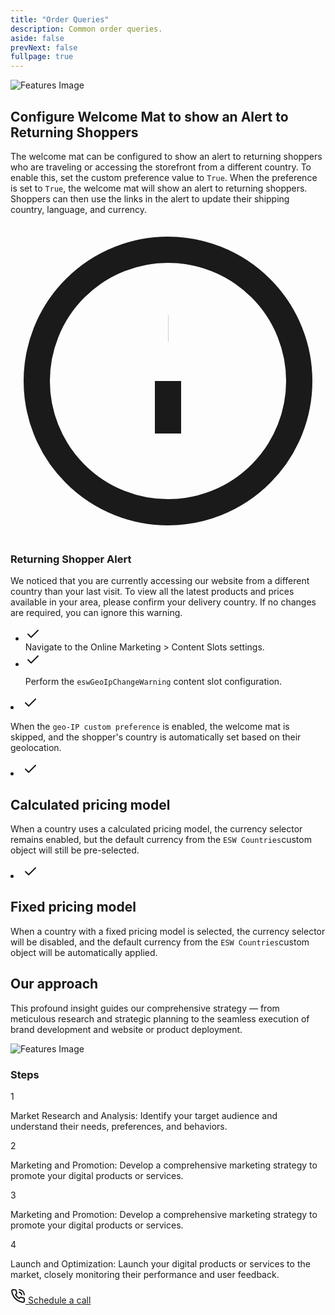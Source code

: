 ```yaml
---
title: "Order Queries"
description: Common order queries.
aside: false
prevNext: false
fullpage: true
---
```




<div class="max-w-[85rem] px-4 py-4 sm:px-6 lg:px-8 lg:py-4 mx-auto">
  <!-- Grid -->
  <div class="md:grid md:grid-cols-2 md:items-center md:gap-12 xl:gap-32">
    <!-- Left Column -->
    <div>
      <img class="rounded-xl" src="/Screenshot 2025-06-30 182129.png" alt="Features Image">
    </div>

  <div class="mt-5 sm:mt-10 lg:mt-0">
      <div class="space-y-6 sm:space-y-8">
        <!-- Title & Description -->
        <div class="space-y-2 md:space-y-4">
          <h2 class="font-bold text-3xl lg:text-4xl text-gray-800 dark:text-neutral-200">
            Configure Welcome Mat to show an Alert to Returning Shoppers
          </h2>
          <p class="text-gray-500 dark:text-white">
            The welcome mat can be configured to show an alert to returning shoppers who are traveling or accessing the storefront from a different country.
            To enable this, set the custom preference value to
            <code class="px-1 py-0.5 rounded bg-gray-100 dark:bg-neutral-800 text-gray-800 dark:text-gray-100 text-xs font-JetBrains Mono">True</code>.
            When the preference is set to
            <code class="px-1 py-0.5 rounded bg-gray-100 dark:bg-neutral-800 text-gray-800 dark:text-gray-100 text-xs font-JetBrains Mono">True</code>,
            the welcome mat will show an alert to returning shoppers. Shoppers can then use the links in the alert to update their shipping country, language, and currency.
          </p>
        </div>


  <div class="mt-4 bg-white border border-gray-200 rounded-lg shadow-lg p-4 dark:bg-neutral-800 dark:border-neutral-700" role="alert" tabindex="-1" aria-labelledby="hs-welcome-mat-alert">
          <div class="flex">
            <div class="shrink-0">
              <svg class="shrink-0 size-4 text-blue-600 mt-1" xmlns="http://www.w3.org/2000/svg" fill="none" viewBox="0 0 24 24" stroke="currentColor" stroke-width="2">
                <circle cx="12" cy="12" r="10"></circle>
                <path d="M12 16v-4"></path>
                <path d="M12 8h.01"></path>
              </svg>
            </div>
            <div class="ms-3">
              <h3 id="hs-welcome-mat-alert" class="text-gray-800 font-semibold dark:text-white">
                Returning Shopper Alert
              </h3>
              <p class="mt-2 text-sm text-gray-700 dark:text-neutral-400">
                We noticed that you are currently accessing our website from a different country than your last visit.
                To view all the latest products and prices available in your area, please confirm your delivery country.
                If no changes are required, you can ignore this warning.
              </p>
            </div>
          </div>
        </div>

  <ul class="space-y-2 sm:space-y-4 pt-2">
          <li class="flex gap-x-3">
            <span class="mt-0.5 size-5 flex justify-center items-center rounded-full bg-blue-50 text-blue-600 dark:bg-blue-800/30 dark:text-blue-500">
              <svg class="shrink-0 size-3.5" xmlns="http://www.w3.org/2000/svg" width="24" height="24" viewBox="0 0 24 24" fill="none" stroke="currentColor" stroke-width="2" stroke-linecap="round" stroke-linejoin="round">
                <polyline points="20 6 9 17 4 12"/>
              </svg>
            </span>
            <div class="grow">
              <span class="text-sm sm:text-base text-gray-500 dark:text-white">
                <span class="font-bold">Navigate </span> to the Online Marketing > Content Slots settings.
              </span>
            </div>
          </li>

  <li class="flex gap-x-3">
            <span class="mt-0.5 size-5 flex justify-center items-center rounded-full bg-blue-50 text-blue-600 dark:bg-blue-800/30 dark:text-blue-500">
              <svg class="shrink-0 size-3.5" xmlns="http://www.w3.org/2000/svg" width="24" height="24" viewBox="0 0 24 24" fill="none" stroke="currentColor" stroke-width="2" stroke-linecap="round" stroke-linejoin="round">
                <polyline points="20 6 9 17 4 12"/>
              </svg>
            </span>
            <div class="grow">
              <p class="text-sm sm:text-base text-gray-500 dark:text-white">
                Perform the <code class="px-1 py-0.5 rounded bg-gray-100 dark:bg-neutral-800 text-gray-800 dark:text-gray-100 text-xs font-JetBrains Mono">eswGeoIpChangeWarning</code> content slot configuration.
              </p>
            </div>
          </li>
        </ul>
      </div>
    </div>
  </div>
</div>


<!-- Features -->


  <li class="flex gap-x-3">
            <span class="mt-0.5 size-5 flex justify-center items-center rounded-full bg-blue-50 text-blue-600 dark:bg-blue-800/30 dark:text-blue-500">
              <svg class="shrink-0 size-3.5" xmlns="http://www.w3.org/2000/svg" width="24" height="24" viewBox="0 0 24 24" fill="none" stroke="currentColor" stroke-width="2" stroke-linecap="round" stroke-linejoin="round">
                <polyline points="20 6 9 17 4 12"/>
              </svg>
            </span>
            <div class="grow">
          <p class="mt-1 text-gray-600 dark:text-neutral-400">
              When the <code class="px-1 py-0.5 rounded bg-gray-100 dark:bg-neutral-800 text-gray-800 dark:text-gray-100 text-xs font-JetBrains Mono">geo-IP custom preference</code> is enabled, the welcome mat is skipped, and the shopper's country is automatically set based on their geolocation.
            </p>
            </div>
          </li>

  <li class="flex gap-x-3">
            <span class="mt-0.5 size-5 flex justify-center items-center rounded-full bg-blue-50 text-blue-600 dark:bg-blue-800/30 dark:text-blue-500">
              <svg class="shrink-0 size-3.5" xmlns="http://www.w3.org/2000/svg" width="24" height="24" viewBox="0 0 24 24" fill="none" stroke="currentColor" stroke-width="2" stroke-linecap="round" stroke-linejoin="round">
                <polyline points="20 6 9 17 4 12"/>
              </svg>
            </span>
            <div class="grow">
             <h2 class="font-bold text-lg lg:text-2xl text-gray-800 dark:text-neutral-200">
               Calculated pricing model
             </h2>
          <p class="mt-1 text-gray-600 dark:text-neutral-400">
              When a country uses a calculated pricing model, the currency selector remains enabled, but the default currency from the <code class="px-1 py-0.5 rounded bg-gray-100 dark:bg-neutral-800 text-gray-800 dark:text-gray-100 text-xs font-JetBrains Mono">ESW Countries</code>custom object will still be pre-selected.
            </p>
          </p>
            </div>
          </li>

  <li class="flex gap-x-3">
            <span class="mt-0.5 size-5 flex justify-center items-center rounded-full bg-blue-50 text-blue-600 dark:bg-blue-800/30 dark:text-blue-500">
              <svg class="shrink-0 size-3.5" xmlns="http://www.w3.org/2000/svg" width="24" height="24" viewBox="0 0 24 24" fill="none" stroke="currentColor" stroke-width="2" stroke-linecap="round" stroke-linejoin="round">
                <polyline points="20 6 9 17 4 12"/>
              </svg>
            </span>
            <div class="grow">
             <h2 class="font-bold text-lg lg:text-2xl text-gray-800 dark:text-neutral-200">
               Fixed pricing model
             </h2>
          <p class="mt-1 text-gray-600 dark:text-neutral-400">
              When a country with a fixed pricing model is selected, the currency selector will be disabled, and the default currency from the <code class="px-1 py-0.5 rounded bg-gray-100 dark:bg-neutral-800 text-gray-800 dark:text-gray-100 text-xs font-JetBrains Mono">ESW Countries</code>custom object will be automatically applied.
            </p>
            </div>
          </li>
        </ul>
        <!-- End List -->
      </div>
    </div>
    <!-- End Col -->
  </div>
  <!-- End Grid -->
</div>
<!-- End Features -->




<!-- Approach -->
<div class="bg-neutral-900">
  <!-- Approach -->
  <div class="max-w-5xl px-4 xl:px-0 py-10 lg:pt-20 lg:pb-20 mx-auto">
    <!-- Title -->
    <div class="max-w-3xl mb-10 lg:mb-14">
      <h2 class="text-white font-semibold text-2xl md:text-4xl md:leading-tight">Our approach</h2>
      <p class="mt-1 text-neutral-400">This profound insight guides our comprehensive strategy — from meticulous research and strategic planning to the seamless execution of brand development and website or product deployment.</p>
    </div>
    <!-- End Title -->

  <!-- Grid -->
  <div class="grid grid-cols-1 lg:grid-cols-2 gap-10 lg:gap-16 lg:items-center">
      <div class="aspect-w-16 aspect-h-9 lg:aspect-none">
        <img class="w-full object-cover rounded-xl" src="/salesforce9.png" alt="Features Image">
      </div>
      <!-- End Col -->

  <!-- Timeline -->
  <div>
        <!-- Heading -->
        <div class="mb-4">
          <h3 class="text-[#ff0] text-xs font-medium uppercase">
            Steps
          </h3>
        </div>
        <!-- End Heading -->

   <!-- Item -->
  <div class="flex gap-x-5 ms-1">
          <!-- Icon -->
          <div class="relative last:after:hidden after:absolute after:top-8 after:bottom-0 after:start-4 after:w-px after:-translate-x-[0.5px] after:bg-neutral-800">
            <div class="relative z-10 size-8 flex justify-center items-center">
              <span class="flex shrink-0 justify-center items-center size-8 border border-neutral-800 text-[#ff0] font-semibold text-xs uppercase rounded-full">
                1
              </span>
            </div>
          </div>
          <!-- End Icon -->

  <!-- Right Content -->
  <div class="grow pt-0.5 pb-8 sm:pb-12">
            <p class="text-sm lg:text-base text-neutral-400">
              <span class="text-white">Market Research and Analysis:</span>
              Identify your target audience and understand their needs, preferences, and behaviors.
            </p>
          </div>
          <!-- End Right Content -->
        </div>
        <!-- End Item -->

  <!-- Item -->
  <div class="flex gap-x-5 ms-1">
          <!-- Icon -->
          <div class="relative last:after:hidden after:absolute after:top-8 after:bottom-0 after:start-4 after:w-px after:-translate-x-[0.5px] after:bg-neutral-800">
            <div class="relative z-10 size-8 flex justify-center items-center">
              <span class="flex shrink-0 justify-center items-center size-8 border border-neutral-800 text-[#ff0] font-semibold text-xs uppercase rounded-full">
                2
              </span>
            </div>
          </div>
          <!-- End Icon -->

  <!-- Right Content -->
  <div class="grow pt-0.5 pb-8 sm:pb-12">
            <p class="text-sm md:text-base text-neutral-400">
              <span class="text-white">Marketing and Promotion:</span>
              Develop a comprehensive marketing strategy to promote your digital products or services.
            </p>
          </div>
          <!-- End Right Content -->
        </div>
        <!-- End

  <!-- Item -->
  <div class="flex gap-x-5 ms-1">
          <!-- Icon -->
          <div class="relative last:after:hidden after:absolute after:top-8 after:bottom-0 after:start-4 after:w-px after:-translate-x-[0.5px] after:bg-neutral-800">
            <div class="relative z-10 size-8 flex justify-center items-center">
              <span class="flex shrink-0 justify-center items-center size-8 border border-neutral-800 text-[#ff0] font-semibold text-xs uppercase rounded-full">
                3
              </span>
            </div>
          </div>
          <!-- End Icon -->

  <!-- Right Content -->
  <div class="grow pt-0.5 pb-8 sm:pb-12">
            <p class="text-sm md:text-base text-neutral-400">
              <span class="text-white">Marketing and Promotion:</span>
              Develop a comprehensive marketing strategy to promote your digital products or services.
            </p>
          </div>
          <!-- End Right Content -->
        </div>
        <!-- End Item -->

  <!-- Item -->
  <div class="flex gap-x-5 ms-1">
          <!-- Icon -->
          <div class="relative last:after:hidden after:absolute after:top-8 after:bottom-0 after:start-4 after:w-px after:-translate-x-[0.5px] after:bg-neutral-800">
            <div class="relative z-10 size-8 flex justify-center items-center">
              <span class="flex shrink-0 justify-center items-center size-8 border border-neutral-800 text-[#ff0] font-semibold text-xs uppercase rounded-full">
                4
              </span>
            </div>
          </div>
          <!-- End Icon -->

  <!-- Right Content -->
  <div class="grow pt-0.5 pb-8 sm:pb-12">
            <p class="text-sm md:text-base text-neutral-400">
              <span class="text-white">Launch and Optimization:</span>
              Launch your digital products or services to the market, closely monitoring their performance and user feedback.
            </p>
          </div>
          <!-- End Right Content -->
        </div>
        <!-- End Item -->

  <a class="group inline-flex items-center gap-x-2 py-2 px-3 bg-[#ff0] font-medium text-sm text-neutral-800 rounded-full focus:outline-hidden" href="#">
          <svg class="shrink-0 size-4" xmlns="http://www.w3.org/2000/svg" width="24" height="24" viewBox="0 0 24 24" fill="none" stroke="currentColor" stroke-width="2" stroke-linecap="round" stroke-linejoin="round"><path d="M22 16.92v3a2 2 0 0 1-2.18 2 19.79 19.79 0 0 1-8.63-3.07 19.5 19.5 0 0 1-6-6 19.79 19.79 0 0 1-3.07-8.67A2 2 0 0 1 4.11 2h3a2 2 0 0 1 2 1.72 12.84 12.84 0 0 0 .7 2.81 2 2 0 0 1-.45 2.11L8.09 9.91a16 16 0 0 0 6 6l1.27-1.27a2 2 0 0 1 2.11-.45 12.84 12.84 0 0 0 2.81.7A2 2 0 0 1 22 16.92z"></path><path class="opacity-0 group-hover:opacity-100 group-focus:opacity-100 group-hover:delay-100 transition" d="M14.05 2a9 9 0 0 1 8 7.94"></path><path class="opacity-0 group-hover:opacity-100 group-focus:opacity-100 transition" d="M14.05 6A5 5 0 0 1 18 10"></path></svg>
          Schedule a call
        </a>
      </div>
      <!-- End Timeline -->
    </div>
    <!-- End Grid -->
  </div>
</div>
<!-- End Approach -->